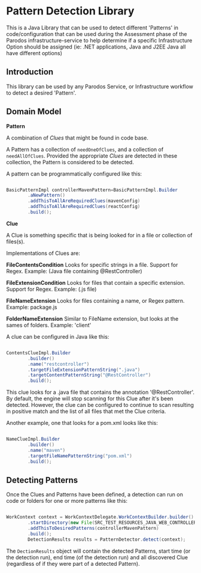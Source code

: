 # Pattern Detection Library

This is a Java Library that can be used to detect different 'Patterns' in code/configuration that can be used during the
Assessment phase of the Parodos infrastructure-service to help determine if a specific Infrastructure Option should be
assigned (ie: .NET applications, Java and J2EE Java all have different options)

## Introduction

This library can be used by any Parodos Service, or Infrastructure workflow to detect a desired 'Pattern'.

## Domain Model

**Pattern**

A combination of _Clues_ that might be found in code base.

A Pattern has a collection of `needOneOfClues`, and a collection of `needAllOfClues`. Provided the appropriate _Clues_
are detected in these collection, the Pattern is considered to be detected.

A pattern can be programmatically configured like this:

```java

BasicPatternImpl controllerMavenPattern=BasicPatternImpl.Builder
        .aNewPattern()
        .addThisToAllAreRequiredClues(mavenConfig)
        .addThisToAllAreRequiredClues(reactConfig)
        .build();
```

**Clue**

A Clue is something specific that is being looked for in a file or collection of files(s).

Implementations of Clues are:

**FileContentsCondition** Looks for specific strings in a file. Support for Regex. Example: (Java file containing
@RestController)

**FileExtensionCondition** Looks for files that contain a specific extension. Support for Regex. Example: (.js file)

**FileNameExtension** Looks for files containing a name, or Regex pattern. Example: package.js

**FolderNameExtension** Similar to FileName extension, but looks at the sames of folders. Example: 'client'

A clue can be configured in Java like this:

```java

ContentsClueImpl.Builder
        .builder()
        .name("restcontroller")
        .targetFileExtensionPatternString(".java")
        .targetContentPatternString("@RestController")
        .build();

```

This clue looks for a .java file that contains the annotation '@RestController'. By default, the engine will stop
scanning for this Clue after it's been detected. However, the clue can be configured to continue to scan resulting in
positive match and the list of all files that met the Clue criteria.

Another example, one that looks for a pom.xml looks like this:

```java

NameClueImpl.Builder
        .builder()
        .name("maven")
        .targetFileNamePatternString("pom.xml")
        .build();
```

## Detecting Patterns

Once the Clues and Patterns have been defined, a detection can run on code or folders for one or more patterns like
this:

```java

WorkContext context = WorkContextDelegate.WorkContextBuilder.builder()
        .startDirectory(new File(SRC_TEST_RESOURCES_JAVA_WEB_CONTROLLER_CLUE).getAbsolutePath())
        .addThisToDesiredPatterns(controllerMavenPattern)
        .build();
        DetectionResults results = PatternDetector.detect(context);
```

The `DectionResults` object will contain the detected Patterns, start time (or the detection run), end time (of the
detection run) and all discovered Clue (regardless of if they were part of a detected Pattern).

